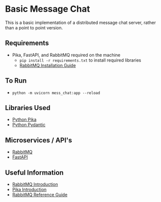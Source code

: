 # Basic Message Chat
This is a basic implementation of a distributed message chat server, rather than a point to point version.

## Requirements
* Pika, FastAPI, and RabbitMQ required on the machine
    * ```pip install -r requirements.txt``` to install required libraries
    * [RabbitMQ Installation Guide](https://www.rabbitmq.com/download.html)

## To Run
* ```python -m uvicorn mess_chat:app --reload```

## Libraries Used
* [Python Pika](https://pypi.org/project/pika/#:~:text=Pika%20is%20a%20RabbitMQ%20%28AMQP%200-9-1%29%20client%20library,RabbitMQ%E2%80%99s%20extensions.%20Python%202.7%20and%203.4%2B%20are%20supported.)
* [Python Pydantic](https://pydantic-docs.helpmanual.io/)

## Microservices / API's
* [RabbitMQ](https://www.rabbitmq.com/#features)
* [FastAPI](https://fastapi.tiangolo.com/)

## Useful Information
* [RabbitMQ Introduction](https://www.rabbitmq.com/tutorials/tutorial-one-python.html)
* [Pika Introduction](https://pika.readthedocs.io/en/stable/intro.html)
* [RabbitMQ Reference Guide](https://www.rabbitmq.com/amqp-0-9-1-reference.html#basic.consume-ok)
